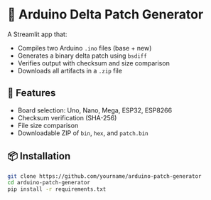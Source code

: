 # 🔧 Arduino Delta Patch Generator

A Streamlit app that:
- Compiles two Arduino `.ino` files (base + new)
- Generates a binary delta patch using `bsdiff`
- Verifies output with checksum and size comparison
- Downloads all artifacts in a `.zip` file

## 🧰 Features
- Board selection: Uno, Nano, Mega, ESP32, ESP8266
- Checksum verification (SHA-256)
- File size comparison
- Downloadable ZIP of `bin`, `hex`, and `patch.bin`

## 📦 Installation

```bash
git clone https://github.com/yourname/arduino-patch-generator
cd arduino-patch-generator
pip install -r requirements.txt